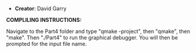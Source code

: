 - **Creator**: David Garry

**COMPLILING INSTRUCTIONS:**

Navigate to the Part4 folder and type "qmake -project", then "qmake", then "make". Then "./Part4" to run the graphical debugger. You will then be prompted for the input file name.
